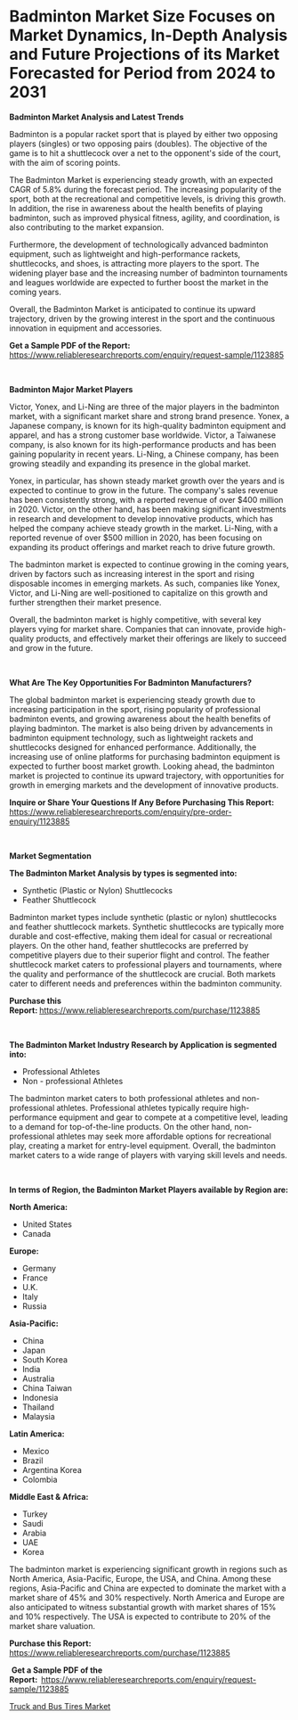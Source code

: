 <p><h1>Badminton Market Size Focuses on Market Dynamics, In-Depth Analysis and Future Projections of its Market Forecasted for Period from 2024 to 2031</h1></p><p><strong>Badminton Market Analysis and Latest Trends</strong></p>
<p><p>Badminton is a popular racket sport that is played by either two opposing players (singles) or two opposing pairs (doubles). The objective of the game is to hit a shuttlecock over a net to the opponent's side of the court, with the aim of scoring points.</p><p>The Badminton Market is experiencing steady growth, with an expected CAGR of 5.8% during the forecast period. The increasing popularity of the sport, both at the recreational and competitive levels, is driving this growth. In addition, the rise in awareness about the health benefits of playing badminton, such as improved physical fitness, agility, and coordination, is also contributing to the market expansion.</p><p>Furthermore, the development of technologically advanced badminton equipment, such as lightweight and high-performance rackets, shuttlecocks, and shoes, is attracting more players to the sport. The widening player base and the increasing number of badminton tournaments and leagues worldwide are expected to further boost the market in the coming years.</p><p>Overall, the Badminton Market is anticipated to continue its upward trajectory, driven by the growing interest in the sport and the continuous innovation in equipment and accessories.</p></p>
<p><strong>Get a Sample PDF of the Report:&nbsp;</strong> <a href="https://www.reliableresearchreports.com/enquiry/request-sample/1123885">https://www.reliableresearchreports.com/enquiry/request-sample/1123885</a></p>
<p>&nbsp;</p>
<p><strong>Badminton Major Market Players</strong></p>
<p><p>Victor, Yonex, and Li-Ning are three of the major players in the badminton market, with a significant market share and strong brand presence. Yonex, a Japanese company, is known for its high-quality badminton equipment and apparel, and has a strong customer base worldwide. Victor, a Taiwanese company, is also known for its high-performance products and has been gaining popularity in recent years. Li-Ning, a Chinese company, has been growing steadily and expanding its presence in the global market.</p><p>Yonex, in particular, has shown steady market growth over the years and is expected to continue to grow in the future. The company's sales revenue has been consistently strong, with a reported revenue of over $400 million in 2020. Victor, on the other hand, has been making significant investments in research and development to develop innovative products, which has helped the company achieve steady growth in the market. Li-Ning, with a reported revenue of over $500 million in 2020, has been focusing on expanding its product offerings and market reach to drive future growth.</p><p>The badminton market is expected to continue growing in the coming years, driven by factors such as increasing interest in the sport and rising disposable incomes in emerging markets. As such, companies like Yonex, Victor, and Li-Ning are well-positioned to capitalize on this growth and further strengthen their market presence.</p><p>Overall, the badminton market is highly competitive, with several key players vying for market share. Companies that can innovate, provide high-quality products, and effectively market their offerings are likely to succeed and grow in the future.</p></p>
<p>&nbsp;</p>
<p><strong>What Are The Key Opportunities For Badminton Manufacturers?</strong></p>
<p><p>The global badminton market is experiencing steady growth due to increasing participation in the sport, rising popularity of professional badminton events, and growing awareness about the health benefits of playing badminton. The market is also being driven by advancements in badminton equipment technology, such as lightweight rackets and shuttlecocks designed for enhanced performance. Additionally, the increasing use of online platforms for purchasing badminton equipment is expected to further boost market growth. Looking ahead, the badminton market is projected to continue its upward trajectory, with opportunities for growth in emerging markets and the development of innovative products.</p></p>
<p><strong>Inquire or Share Your Questions If Any Before Purchasing This Report:</strong> <a href="https://www.reliableresearchreports.com/enquiry/pre-order-enquiry/1123885">https://www.reliableresearchreports.com/enquiry/pre-order-enquiry/1123885</a></p>
<p>&nbsp;</p>
<p><strong>Market Segmentation</strong></p>
<p><strong>The Badminton Market Analysis by types is segmented into:</strong></p>
<p><ul><li>Synthetic (Plastic or Nylon) Shuttlecocks</li><li>Feather Shuttlecock</li></ul></p>
<p><p>Badminton market types include synthetic (plastic or nylon) shuttlecocks and feather shuttlecock markets. Synthetic shuttlecocks are typically more durable and cost-effective, making them ideal for casual or recreational players. On the other hand, feather shuttlecocks are preferred by competitive players due to their superior flight and control. The feather shuttlecock market caters to professional players and tournaments, where the quality and performance of the shuttlecock are crucial. Both markets cater to different needs and preferences within the badminton community.</p></p>
<p><strong>Purchase this Report:&nbsp;</strong><a href="https://www.reliableresearchreports.com/purchase/1123885">https://www.reliableresearchreports.com/purchase/1123885</a></p>
<p>&nbsp;</p>
<p><strong>The Badminton Market Industry Research by Application is segmented into:</strong></p>
<p><ul><li>Professional Athletes</li><li>Non - professional Athletes</li></ul></p>
<p><p>The badminton market caters to both professional athletes and non-professional athletes. Professional athletes typically require high-performance equipment and gear to compete at a competitive level, leading to a demand for top-of-the-line products. On the other hand, non-professional athletes may seek more affordable options for recreational play, creating a market for entry-level equipment. Overall, the badminton market caters to a wide range of players with varying skill levels and needs.</p></p>
<p>&nbsp;</p>
<p><strong>In terms of Region, the Badminton Market Players available by Region are:</strong></p>
<p>
    <p> <strong> North America: </strong>
        <ul>
            <li>United States</li>
            <li>Canada</li>
        </ul>
        </p> 
    <p> <strong> Europe: </strong>
        <ul>
            <li>Germany</li>
            <li>France</li>
            <li>U.K.</li>
            <li>Italy</li>
            <li>Russia</li>
        </ul>
        </p> 
    <p> <strong> Asia-Pacific: </strong>
        <ul>
            <li>China</li>
            <li>Japan</li>
            <li>South Korea</li>
            <li>India</li>
            <li>Australia</li>
            <li>China Taiwan</li>
            <li>Indonesia</li>
            <li>Thailand</li>
            <li>Malaysia</li>
        </ul>
        </p> 
    <p> <strong> Latin America: </strong>
        <ul>
            <li>Mexico</li>
            <li>Brazil</li>
            <li>Argentina Korea</li>
            <li>Colombia</li>
        </ul>
        </p> 
    <p> <strong> Middle East & Africa: </strong>
        <ul>
            <li>Turkey</li>
            <li>Saudi</li>
            <li>Arabia</li>
            <li>UAE</li>
            <li>Korea</li>
        </ul>
    </p>
    </p>
<p><p>The badminton market is experiencing significant growth in regions such as North America, Asia-Pacific, Europe, the USA, and China. Among these regions, Asia-Pacific and China are expected to dominate the market with a market share of 45% and 30% respectively. North America and Europe are also anticipated to witness substantial growth with market shares of 15% and 10% respectively. The USA is expected to contribute to 20% of the market share valuation.</p></p>
<p><strong>Purchase this Report: </strong><a href="https://www.reliableresearchreports.com/purchase/1123885">https://www.reliableresearchreports.com/purchase/1123885</a></p>
<p>&nbsp;<strong>Get a Sample PDF of the Report:&nbsp;&nbsp;</strong><a href="https://www.reliableresearchreports.com/enquiry/request-sample/1123885">https://www.reliableresearchreports.com/enquiry/request-sample/1123885</a></p>
<p><strong></strong></p>
<p><p><a href="https://meowing-canidae-761.notion.site/Truck-and-Bus-Tires-Market-Size-and-Examines-its-Market-Scope-with-a-Primary-Focus-on-Growth-Oppor-18b3cf91309d4df2a213731476f61218">Truck and Bus Tires Market</a></p></p>
